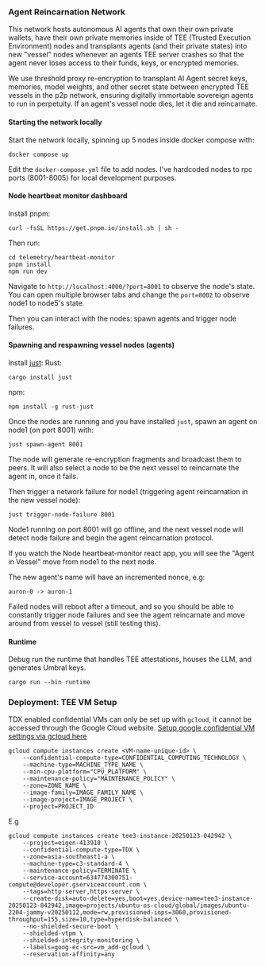 
### Agent Reincarnation Network

This network hosts autonomous AI agents that own their own private wallets, have their own private memories inside of TEE (Trusted Execution Environment) nodes and transplants agents (and their private states) into new "vessel" nodes whenever an agents TEE server crashes so that the agent never loses access to their funds, keys, or encrypted memories.

We use threshold proxy re-encryption to transplant AI Agent secret keys, memories, model weights, and other secret state between encrypted TEE vessels in the p2p network, ensuring digitally immortable sovereign agents to run in perpetuity. If an agent's vessel node dies, let it die and reincarnate.


#### Starting the network locally

Start the network locally, spinning up 5 nodes inside docker compose with:
```
docker compose up
```

Edit the `docker-compose.yml` file to add nodes.
I've hardcoded nodes to rpc ports (8001-8005) for local development purposes.

#### Node heartbeat monitor dashboard

Install pnpm:
```
curl -fsSL https://get.pnpm.io/install.sh | sh -
```

Then run:
```
cd telemetry/heartbeat-monitor
pnpm install
npm run dev
```

Navigate to `http://localhost:4000/?port=8001` to observe the node's state.
You can open multiple browser tabs and change the `port=8002` to observe node1 to node5's state.

Then you can interact with the nodes: spawn agents and trigger node failures.


#### Spawning and respawning vessel nodes (agents)
Install [just](https://github.com/casey/just):
Rust:
```
cargo install just
```
npm:
```
npm install -g rust-just
```

Once the nodes are running and you have installed `just`, spawn an agent on node1 (on port 8001) with:
```
just spawn-agent 8001
```
The node will generate re-encryption fragments and broadcast them to peers.
It will also select a node to be the next vessel to reincarnate the agent in, once it fails.

Then trigger a network failure for node1 (triggering agent reincarnation in the new vessel node):
```
just trigger-node-failure 8001
```

Node1 running on port 8001 will go offline, and the next vessel node will detect node failure and begin the agent reincarnation protocol.

If you watch the Node heartbeat-monitor react app, you will see the "Agent in Vessel" move from node1 to the next node.

The new agent's name will have an incremented nonce, e.g:
```
auron-0 -> auron-1
```

Failed nodes will reboot after a timeout, and so you should be able to constantly trigger node failures and see the agent reincarnate and move around from vessel to vessel (still testing this).



#### Runtime
Debug run the runtime that handles TEE attestations, houses the LLM, and generates Umbral keys.
```
cargo run --bin runtime
```



### Deployment: TEE VM Setup

TDX enabled confidential VMs can only be set up with `gcloud`, it cannot be accessed through the Google Cloud website.
[Setup google confidential VM settings via gcloud here](https://cloud.google.com/confidential-computing/confidential-vm/docs/create-a-confidential-vm-instance#gcloud)

```
gcloud compute instances create <VM-name-unique-id> \
    --confidential-compute-type=CONFIDENTIAL_COMPUTING_TECHNOLOGY \
    --machine-type=MACHINE_TYPE_NAME \
    --min-cpu-platform="CPU_PLATFORM" \
    --maintenance-policy="MAINTENANCE_POLICY" \
    --zone=ZONE_NAME \
    --image-family=IMAGE_FAMILY_NAME \
    --image-project=IMAGE_PROJECT \
    --project=PROJECT_ID
```

E.g
```
gcloud compute instances create tee3-instance-20250123-042942 \
    --project=eigen-413918 \
    --confidential-compute-type=TDX \
    --zone=asia-southeast1-a \
    --machine-type=c3-standard-4 \
    --maintenance-policy=TERMINATE \
    --service-account=634774300751-compute@developer.gserviceaccount.com \
    --tags=http-server,https-server \
    --create-disk=auto-delete=yes,boot=yes,device-name=tee3-instance-20250123-042942,image=projects/ubuntu-os-cloud/global/images/ubuntu-2204-jammy-v20250112,mode=rw,provisioned-iops=3060,provisioned-throughput=155,size=10,type=hyperdisk-balanced \
    --no-shielded-secure-boot \
    --shielded-vtpm \
    --shielded-integrity-monitoring \
    --labels=goog-ec-src=vm_add-gcloud \
    --reservation-affinity=any
```


